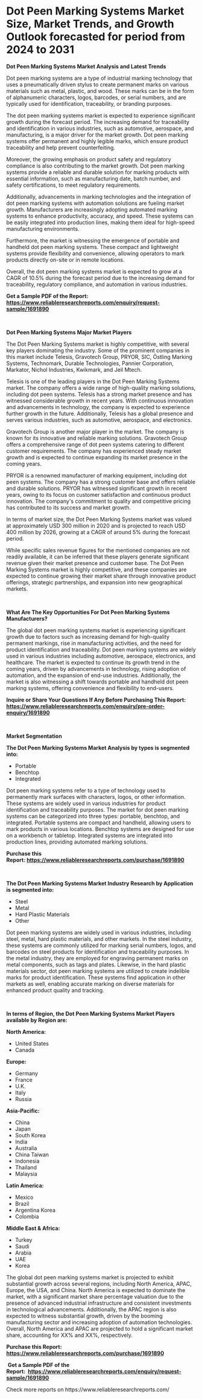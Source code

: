 <p><h1>Dot Peen Marking Systems Market Size, Market Trends, and Growth Outlook forecasted for period from 2024 to 2031</h1></p><p><strong>Dot Peen Marking Systems Market Analysis and Latest Trends</strong></p>
<p><p>Dot peen marking systems are a type of industrial marking technology that uses a pneumatically driven stylus to create permanent marks on various materials such as metal, plastic, and wood. These marks can be in the form of alphanumeric characters, logos, barcodes, or serial numbers, and are typically used for identification, traceability, or branding purposes.</p><p>The dot peen marking systems market is expected to experience significant growth during the forecast period. The increasing demand for traceability and identification in various industries, such as automotive, aerospace, and manufacturing, is a major driver for the market growth. Dot peen marking systems offer permanent and highly legible marks, which ensure product traceability and help prevent counterfeiting.</p><p>Moreover, the growing emphasis on product safety and regulatory compliance is also contributing to the market growth. Dot peen marking systems provide a reliable and durable solution for marking products with essential information, such as manufacturing date, batch number, and safety certifications, to meet regulatory requirements.</p><p>Additionally, advancements in marking technologies and the integration of dot peen marking systems with automation solutions are fueling market growth. Manufacturers are increasingly adopting automated marking systems to enhance productivity, accuracy, and speed. These systems can be easily integrated into production lines, making them ideal for high-speed manufacturing environments.</p><p>Furthermore, the market is witnessing the emergence of portable and handheld dot peen marking systems. These compact and lightweight systems provide flexibility and convenience, allowing operators to mark products directly on-site or in remote locations.</p><p>Overall, the dot peen marking systems market is expected to grow at a CAGR of 10.5% during the forecast period due to the increasing demand for traceability, regulatory compliance, and automation in various industries.</p></p>
<p><strong>Get a Sample PDF of the Report:&nbsp; <a href="https://www.reliableresearchreports.com/enquiry/request-sample/1691890">https://www.reliableresearchreports.com/enquiry/request-sample/1691890</a></strong></p>
<p>&nbsp;</p>
<p><strong>Dot Peen Marking Systems Major Market Players</strong></p>
<p><p>The Dot Peen Marking Systems market is highly competitive, with several key players dominating the industry. Some of the prominent companies in this market include Telesis, Gravotech Group, PRYOR, SIC, Östling Marking Systems, Technomark, Durable Technologies, Pannier Corporation, Markator, Nichol Industries, Kwikmark, and Jeil Mtech.</p><p>Telesis is one of the leading players in the Dot Peen Marking Systems market. The company offers a wide range of high-quality marking solutions, including dot peen systems. Telesis has a strong market presence and has witnessed considerable growth in recent years. With continuous innovation and advancements in technology, the company is expected to experience further growth in the future. Additionally, Telesis has a global presence and serves various industries, such as automotive, aerospace, and electronics.</p><p>Gravotech Group is another major player in the market. The company is known for its innovative and reliable marking solutions. Gravotech Group offers a comprehensive range of dot peen systems catering to different customer requirements. The company has experienced steady market growth and is expected to continue expanding its market presence in the coming years.</p><p>PRYOR is a renowned manufacturer of marking equipment, including dot peen systems. The company has a strong customer base and offers reliable and durable solutions. PRYOR has witnessed significant growth in recent years, owing to its focus on customer satisfaction and continuous product innovation. The company's commitment to quality and competitive pricing has contributed to its success and market growth.</p><p>In terms of market size, the Dot Peen Marking Systems market was valued at approximately USD 300 million in 2020 and is projected to reach USD 400 million by 2026, growing at a CAGR of around 5% during the forecast period.</p><p>While specific sales revenue figures for the mentioned companies are not readily available, it can be inferred that these players generate significant revenue given their market presence and customer base. The Dot Peen Marking Systems market is highly competitive, and these companies are expected to continue growing their market share through innovative product offerings, strategic partnerships, and expansion into new geographical markets.</p></p>
<p>&nbsp;</p>
<p><strong>What Are The Key Opportunities For Dot Peen Marking Systems Manufacturers?</strong></p>
<p><p>The global dot peen marking systems market is experiencing significant growth due to factors such as increasing demand for high-quality permanent markings, rise in manufacturing activities, and the need for product identification and traceability. Dot peen marking systems are widely used in various industries including automotive, aerospace, electronics, and healthcare. The market is expected to continue its growth trend in the coming years, driven by advancements in technology, rising adoption of automation, and the expansion of end-use industries. Additionally, the market is also witnessing a shift towards portable and handheld dot peen marking systems, offering convenience and flexibility to end-users.</p></p>
<p><strong>Inquire or Share Your Questions If Any Before Purchasing This Report: <a href="https://www.reliableresearchreports.com/enquiry/pre-order-enquiry/1691890">https://www.reliableresearchreports.com/enquiry/pre-order-enquiry/1691890</a></strong></p>
<p>&nbsp;</p>
<p><strong>Market Segmentation</strong></p>
<p><strong>The Dot Peen Marking Systems Market Analysis by types is segmented into:</strong></p>
<p><ul><li>Portable</li><li>Benchtop</li><li>Integrated</li></ul></p>
<p><p>Dot peen marking systems refer to a type of technology used to permanently mark surfaces with characters, logos, or other information. These systems are widely used in various industries for product identification and traceability purposes. The market for dot peen marking systems can be categorized into three types: portable, benchtop, and integrated. Portable systems are compact and handheld, allowing users to mark products in various locations. Benchtop systems are designed for use on a workbench or tabletop. Integrated systems are integrated into production lines, providing automated marking solutions.</p></p>
<p><strong>Purchase this Report:&nbsp;<a href="https://www.reliableresearchreports.com/purchase/1691890">https://www.reliableresearchreports.com/purchase/1691890</a></strong></p>
<p>&nbsp;</p>
<p><strong>The Dot Peen Marking Systems Market Industry Research by Application is segmented into:</strong></p>
<p><ul><li>Steel</li><li>Metal</li><li>Hard Plastic Materials</li><li>Other</li></ul></p>
<p><p>Dot peen marking systems are widely used in various industries, including steel, metal, hard plastic materials, and other markets. In the steel industry, these systems are commonly utilized for marking serial numbers, logos, and barcodes on steel products for identification and traceability purposes. In the metal industry, they are employed for engraving permanent marks on metal components, such as tags and plates. Likewise, in the hard plastic materials sector, dot peen marking systems are utilized to create indelible marks for product identification. These systems find application in other markets as well, enabling accurate marking on diverse materials for enhanced product quality and tracking.</p></p>
<p>&nbsp;</p>
<p><strong>In terms of Region, the Dot Peen Marking Systems Market Players available by Region are:</strong></p>
<p>
    <p> <strong> North America: </strong>
        <ul>
            <li>United States</li>
            <li>Canada</li>
        </ul>
        </p> 
    <p> <strong> Europe: </strong>
        <ul>
            <li>Germany</li>
            <li>France</li>
            <li>U.K.</li>
            <li>Italy</li>
            <li>Russia</li>
        </ul>
        </p> 
    <p> <strong> Asia-Pacific: </strong>
        <ul>
            <li>China</li>
            <li>Japan</li>
            <li>South Korea</li>
            <li>India</li>
            <li>Australia</li>
            <li>China Taiwan</li>
            <li>Indonesia</li>
            <li>Thailand</li>
            <li>Malaysia</li>
        </ul>
        </p> 
    <p> <strong> Latin America: </strong>
        <ul>
            <li>Mexico</li>
            <li>Brazil</li>
            <li>Argentina Korea</li>
            <li>Colombia</li>
        </ul>
        </p> 
    <p> <strong> Middle East & Africa: </strong>
        <ul>
            <li>Turkey</li>
            <li>Saudi</li>
            <li>Arabia</li>
            <li>UAE</li>
            <li>Korea</li>
        </ul>
    </p>
    </p>
<p><p>The global dot peen marking systems market is projected to exhibit substantial growth across several regions, including North America, APAC, Europe, the USA, and China. North America is expected to dominate the market, with a significant market share percentage valuation due to the presence of advanced industrial infrastructure and consistent investments in technological advancements. Additionally, the APAC region is also expected to witness substantial growth, driven by the booming manufacturing sector and increasing adoption of automation technologies. Overall, North America and APAC are projected to hold a significant market share, accounting for XX% and XX%, respectively.</p></p>
<p><strong>Purchase this Report: <a href="https://www.reliableresearchreports.com/purchase/1691890">https://www.reliableresearchreports.com/purchase/1691890</a></strong></p>
<p>&nbsp;<strong>Get a Sample PDF of the Report:&nbsp;&nbsp;<a href="https://www.reliableresearchreports.com/enquiry/request-sample/1691890">https://www.reliableresearchreports.com/enquiry/request-sample/1691890</a></strong></p>
<p><strong></strong></p>
<p>Check more reports on https://www.reliableresearchreports.com/</p>